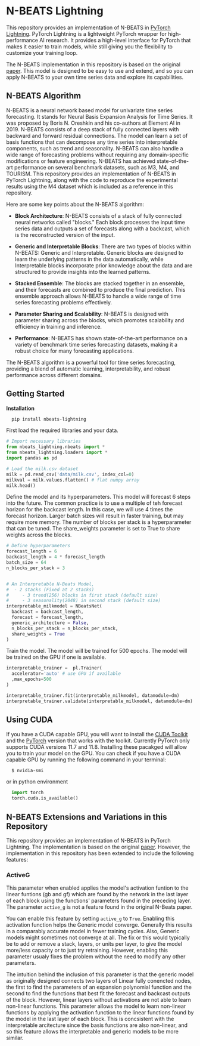 # N-BEATS Lightning

This repository provides an implementation of N-BEATS in [PyTorch Lightning](https://lightning.ai/docs/pytorch/stable/). PyTorch Lightning is a lightweight PyTorch wrapper for high-performance AI research. It provides a high-level interface for PyTorch that makes it easier to train models, while still giving you the flexibility to customize your training loop. 

The N-BEATS implementation in this repository is based on the original [paper](https://arxiv.org/pdf/1905.10437.pdf.).  This model is designed to be easy to use and extend, and so you can apply N-BEATS to your own time series data and explore its capabilities.

## N-BEATS Algorithm

N-BEATS is a neural network based model for univariate time series forecasting. It stands for Neural Basis Expansion Analysis for Time Series. It was proposed by Boris N. Oreshkin and his co-authors at Element AI in 2019. N-BEATS consists of a deep stack of fully connected layers with backward and forward residual connections. The model can learn a set of basis functions that can decompose any time series into interpretable components, such as trend and seasonality. N-BEATS can also handle a wide range of forecasting problems without requiring any domain-specific modifications or feature engineering. N-BEATS has achieved state-of-the-art performance on several benchmark datasets, such as M3, M4, and TOURISM. This repository provides an implementation of N-BEATS in PyTorch Lightning, along with the code to reproduce the experimental results using the M4 dataset which is included as a reference in this repository. 

Here are some key points about the N-BEATS algorithm:

- **Block Architecture**:
  N-BEATS consists of a stack of fully connected neural networks called "blocks." Each block processes the input time series data and outputs a set of forecasts along with a backcast, which is the reconstructed version of the input.

- **Generic and Interpretable Blocks**:
  There are two types of blocks within N-BEATS: Generic and Interpretable. Generic blocks are designed to learn the underlying patterns in the data automatically, while Interpretable blocks incorporate prior knowledge about the data and are structured to provide insights into the learned patterns.

- **Stacked Ensemble**:
  The blocks are stacked together in an ensemble, and their forecasts are combined to produce the final prediction. This ensemble approach allows N-BEATS to handle a wide range of time series forecasting problems effectively.

- **Parameter Sharing and Scalability**:
  N-BEATS is designed with parameter sharing across the blocks, which promotes scalability and efficiency in training and inference.

- **Performance**:
  N-BEATS has shown state-of-the-art performance on a variety of benchmark time series forecasting datasets, making it a robust choice for many forecasting applications.

The N-BEATS algorithm is a powerful tool for time series forecasting, providing a blend of automatic learning, interpretability, and robust performance across different domains.

## Getting Started

**Installation**
```bash
  pip install nbeats-lightning
```

First load the required libraries and your data.

```python
# Import necessary libraries
from nbeats_lightning.nbeats import *
from nbeats_lightning.loaders import *
import pandas as pd

# Load the milk.csv dataset
milk = pd.read_csv('data/milk.csv', index_col=0)
milkval = milk.values.flatten() # flat numpy array
milk.head()
```

Define the model and its hyperparameters. This model will forecast 6 steps into the future. The common practice is to use a multiple of teh forecast horizon for the backcast length.  In this case, we will use 4 times the forecast horizon. Larger batch sizes will result in faster training, but may require more memory.  The number of blocks per stack is a hyperparameter that can be tuned.  The share_weights parameter is set to True to share weights across the blocks.

```python
# Define hyperparameters
forecast_length = 6
backcast_length = 4 * forecast_length
batch_size = 64
n_blocks_per_stack = 3


# An Interpretable N-Beats Model, 
#  - 2 stacks (Fixed at 2 stacks)
#     - 3 trend(256) blocks in first stack (default size)
#     - 3 seasonality(2048) in second stack (default size)
interpretable_milkmodel = NBeatsNet(
  backcast = backcast_length,
  forecast = forecast_length, 
  generic_architecture = False,
  n_blocks_per_stack = n_blocks_per_stack,
  share_weights = True  
)

```

Train the model. The model will be trained for 500 epochs.  The model will be trained on the GPU if one is available.

```python
interpretable_trainer =  pl.Trainer(
  accelerator='auto' # use GPU if available
  ,max_epochs=500
)

interpretable_trainer.fit(interpretable_milkmodel, datamodule=dm)
interpretable_trainer.validate(interpretable_milkmodel, datamodule=dm)  
```

## Using CUDA

If you have a CUDA capable GPU, you will want to install the [CUDA Toolkit](https://developer.nvidia.com/cuda-toolkit) and the [PyTorch](https://pytorch.org/get-started/locally/) version that works with the toolkit.  Currently PyTorch only supports CUDA versions 11.7 and 11.8.  Installing these pacakged will allow you to train your model on the GPU.  You can check if you have a CUDA capable GPU by running the following command in your terminal:

```bash
  $ nvidia-smi
```

or in python environment

```python
  import torch
  torch.cuda.is_available()
```

## N-BEATS Extensions and Variations in this Repository

This repository provides an implementation of N-BEATS in PyTorch Lightning. The implementation is based on the original [paper](https://arxiv.org/pdf/1905.10437.pdf). However, the implementation in this repository has been extended to include the following features:

### ActiveG

This parameter when enabled applies the model's activation funtion to the linear funtions (gb and gf) which are found by the network in the last layer of each block using the functions' parameters found in the preceding layer. The parameter `active_g` is not a feature found in the original N-Beats paper.

You can enable this feature by setting `active_g` to `True`.  Enabling this activation function helps the Generic model converge.  Generally this results in a comparably accurate model in fewer training cycles.  Also, Generic models might sometimes not converge at all.  The fix or this would typically be to add or remove a stack, layers, or units per layer, to give the model more/less capacity or to just try retraining. However, enabling this parameter usualy fixes the problem without the need to modify any other parameters.

The intuition behind the inclusion of this parameter is that the generic model as originally designed connects two layers 
of Linear fully conencted nodes, the first to find the parameters of an expansion polynomial function and the second to find the functions that best fit the forecast and backcast outputs of the block. However, linear layers without activations are not able to learn non-linear functions.  This parameter allows the model to learn non-linear functions by applying the activation function to the linear functions found by the model in the last layer of each block.  This is concsistent with the interpretable arcitecture since the basis functions are also non-linear, and so this feature allows the interpretable and generic models to be more similar.
